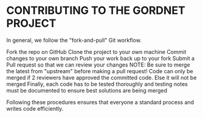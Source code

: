 # CONTRIBUTING TO THE GORDNET PROJECT

In general, we follow the "fork-and-pull" Git workflow.

Fork the repo on GitHub
Clone the project to your own machine
Commit changes to your own branch
Push your work back up to your fork
Submit a Pull request so that we can review your changes
NOTE: Be sure to merge the latest from "upstream" before making a pull request!
Code can only be merged if 2 reviewers have approved the committed code. Else it will not be merged
Finally, each code has to be tested thoroughly and testing notes must be documented to ensure best solutions are being merged

Following these procedures ensures that everyone a standard process and writes code efficiently.
